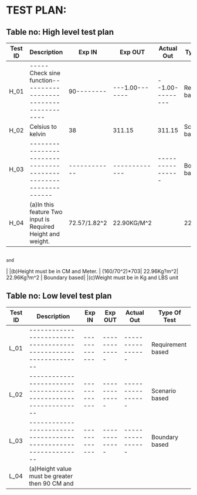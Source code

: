 # TEST PLAN:

## Table no: High level test plan

| **Test ID** | **Description**                                              | **Exp IN** | **Exp OUT** | **Actual Out** |**Type Of Test**  |    
|-------------|--------------------------------------------------------------|------------|-------------|----------------|------------------|
|  H_01       |-----Check sine function--------------------------------------|  90--------|---1.00-------|--1.00---------|Requirement based |
|  H_02       |                Celsius to kelvin                             |      38    |    311.15    |     311.15    |Scenario based    |
|  H_03       |--------------------------------------------------------------|  ------------|-------------|----------------|Boundary based    |
| H_04        |(a)In this feature Two input is Required Height and weight.   | 72.57/1.82^2|22.90KG/M^2   ||22.90KG/M^2 |  Requirement base
                                                                                                                                and 
|             |(b)Height must be in CM and Meter.                            | (160/70^2)*703| 22.96Kg?m^2| 22.96Kg?m^2  |  Boundary based|
              |(c)Weight must be in Kg and LBS unit
## Table no: Low level test plan

| **Test ID** | **Description**                                              | **Exp IN** | **Exp OUT** | **Actual Out** |**Type Of Test**  |    
|-------------|--------------------------------------------------------------|------------|-------------|----------------|------------------|
|  L_01       |--------------------------------------------------------------|  ------------|-------------|----------------|Requirement based |
|  L_02       |--------------------------------------------------------------|  ------------|-------------|----------------|Scenario based    |
|  L_03       |--------------------------------------------------------------|  ------------|-------------|----------------|Boundary based    |
|  L_04       | (a)Height value must be greater then 90 CM and 
